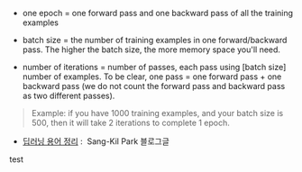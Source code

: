 - one epoch = one forward pass and one backward pass of all the training examples

- batch size = the number of training examples in one forward/backward pass. The higher the batch size, the more memory space you'll need.

- number of iterations = number of passes, each pass using [batch size] number of examples. To be clear, one pass = one forward pass + one backward pass (we do not count the forward pass and backward pass as two different passes).

> Example: if you have 1000 training examples, and your batch size is 500, then it will take 2 iterations to complete 1 epoch.


* [딥러닝 용어 정리](http://docs.likejazz.com/deep-learning-glossary/) :  Sang-Kil Park 블로그글

test
